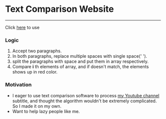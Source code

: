 # Text Comparison Website
___

Click [here](https://unow0517.github.io/TextComparison/) to use

### Logic
1. Accept two paragraphs.
2. In both paragraphs, replace multiple spaces with single space(' ').
3. split the paragraphs with space and put them in array respectively.
4. Compare **i** th elements of array, and if doesn't match, the elements shows up in red color.


### Motivation
- I eager to use text comparison software to process [my Youtube channel](https://www.youtube.com/channel/UCpor_rpeBwgmc1HU0QS0s3A) subtitle, and thought the algorithm wouldn't be extremely complicated. So I made it on my own.
- Want to help lazy people like me.
